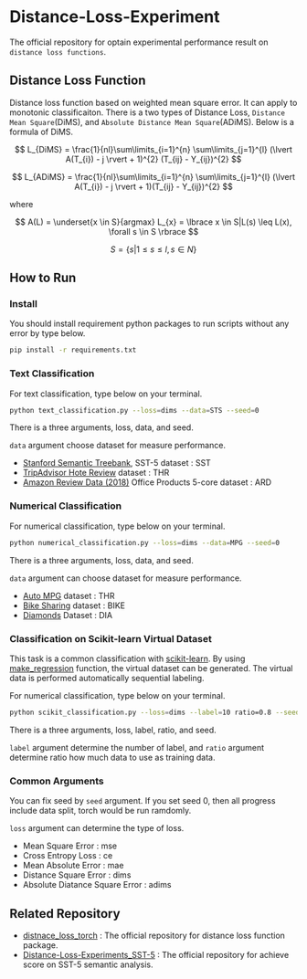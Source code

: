 # Distance-Loss-Experiment
The official repository for optain experimental performance result on `distance loss functions`.

## Distance Loss Function
Distance loss function based on weighted mean square error. It can apply to monotonic classificaiton. There is a two types of Distance Loss, `Distance Mean Square`(DiMS), and `Absolute Distance Mean Square`(ADiMS). Below is a formula of DiMS.



$$
L_{DiMS} = \frac{1}{nl}\sum\limits_{i=1}^{n} \sum\limits_{j=1}^{l} (\lvert A(T_{i}) - j \rvert + 1)^{2} (T_{ij} - Y_{ij})^{2}
$$

$$
L_{ADiMS} = \frac{1}{nl}\sum\limits_{i=1}^{n} \sum\limits_{j=1}^{l} (\lvert A(T_{i}) - j \rvert + 1)(T_{ij} - Y_{ij})^{2}
$$

where

$$
A(L) = \underset{x \in S}{argmax} L_{x} = \lbrace x \in S|L(s) \leq L(x), \forall s \in S \rbrace
$$

$$
S = \lbrace s|1 \leq s \leq l, s \in N\rbrace
$$

## How to Run

### Install
You should install requirement python packages to run scripts without any error by type below.
```bash
pip install -r requirements.txt
```

### Text Classification
For text classification, type below on your terminal.
```bash
python text_classification.py --loss=dims --data=STS --seed=0
```
There is a three arguments, loss, data, and seed.

`data` argument choose dataset for measure performance.
- [Stanford Semantic Treebank](https://nlp.stanford.edu/sentiment/), SST-5 dataset : SST
- [TripAdvisor Hote Review](https://www.cs.cmu.edu/~jiweil/html/hotel-review.html) dataset : THR
- [Amazon Review Data (2018)](https://nijianmo.github.io/amazon/) Office Products 5-core dataset : ARD 

### Numerical Classification
For numerical classification, type below on your terminal.
```bash
python numerical_classification.py --loss=dims --data=MPG --seed=0
```
There is a three arguments, loss, data, and seed.

`data` argument can choose dataset for measure performance.
- [Auto MPG](https://www.kaggle.com/datasets/uciml/autompg-dataset) dataset : THR
- [Bike Sharing](https://archive.ics.uci.edu/dataset/275/bike+sharing+dataset) dataset : BIKE
- [Diamonds](https://www.openml.org/search?type=data&sort=runs&id=42225&status=active) Dataset : DIA

### Classification on Scikit-learn Virtual Dataset
This task is a common classification with [scikit-learn](https://scikit-learn.org/stable/). By using [make_regression](https://scikit-learn.org/stable/modules/generated/sklearn.datasets.make_regression.html#sklearn.datasets.make_regression) function, the virtual dataset can be generated. The virtual data is performed automatically sequential labeling.

For numerical classification, type below on your terminal.
```bash
python scikit_classification.py --loss=dims --label=10 ratio=0.8 --seed=0
```
There is a three arguments, loss, label, ratio, and seed.

`label` argument determine the number of label, and `ratio` argument determine ratio how much data to use as training data.


### Common Arguments
You can fix seed by `seed` argument. If you set seed 0, then all progress include data split, torch would be run ramdomly.

`loss` argument can determine the type of loss.
- Mean Square Error : mse
- Cross Entropy Loss : ce
- Mean Absolute Error : mae
- Distance Square Error : dims
- Absolute Diatance Square Error : adims

## Related Repository
- [distnace_loss_torch](https://github.com/9tailwolf/distance_loss_torch) : The official repository for distance loss function package.
- [Distance-Loss-Experiments_SST-5](https://github.com/9tailwolf/Distance-Loss-Experiments_SST-5) : The official repository for achieve score on SST-5 semantic analysis. 
